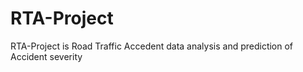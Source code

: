 # RTA-Project

RTA-Project is Road Traffic Accedent data analysis and prediction of Accident severity